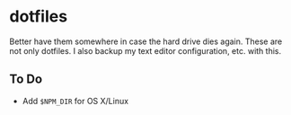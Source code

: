 # dotfiles

Better have them somewhere in case the hard drive dies again. These are not only dotfiles. I also backup my text editor configuration, etc. with this.

## To Do

- Add `$NPM_DIR` for OS X/Linux
